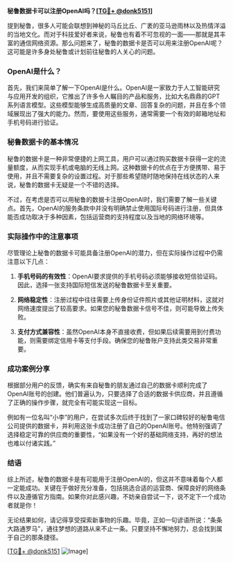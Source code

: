 **秘鲁数据卡可以注册OpenAI吗？[[TG💪+ @donk5151](https://t.me/s/donk5151)]**

提到秘鲁，很多人可能会联想到神秘的马丘比丘、广袤的亚马逊雨林以及热情洋溢的当地文化。而对于科技爱好者来说，秘鲁也有着不可忽视的一面——那就是其丰富的通信网络资源。那么问题来了，秘鲁的数据卡是否可以用来注册OpenAI呢？这可能是许多身处秘鲁或计划前往秘鲁的人关心的问题。

### OpenAI是什么？

首先，我们来简单了解一下OpenAI是什么。OpenAI是一家致力于人工智能研究与应用开发的组织，它推出了许多令人瞩目的产品和服务，比如大名鼎鼎的GPT系列语言模型。这些模型能够生成高质量的文章、回答复杂的问题，并且在多个领域展现出了强大的能力。然而，要使用这些服务，通常需要一个有效的邮箱地址和手机号码进行验证。

### 秘鲁数据卡的基本情况

秘鲁的数据卡是一种非常便捷的上网工具，用户可以通过购买数据卡获得一定的流量额度，从而实现手机或电脑的无线上网。这种数据卡的优点在于方便携带、易于使用，并且不需要复杂的设置过程。对于那些希望随时随地保持在线状态的人来说，秘鲁的数据卡无疑是一个不错的选择。

不过，在考虑是否可以用秘鲁的数据卡注册OpenAI时，我们需要了解一些关键点。首先，OpenAI的服务条款中并没有明确禁止使用国际号码进行注册，但具体能否成功取决于多种因素，包括运营商的支持程度以及当地的网络环境等。

### 实际操作中的注意事项

尽管理论上秘鲁的数据卡可能具备注册OpenAI的潜力，但在实际操作过程中仍需注意以下几点：

1. **手机号码的有效性**：OpenAI要求提供的手机号码必须能够接收短信验证码。因此，选择一张支持国际短信发送的秘鲁数据卡至关重要。
   
2. **网络稳定性**：注册过程中往往需要上传身份证件照片或其他证明材料，这就对网络速度提出了较高要求。如果您的秘鲁数据卡信号不佳，则可能导致上传失败。

3. **支付方式兼容性**：虽然OpenAI本身不直接收费，但如果后续需要用到付费功能，则需要绑定信用卡等支付手段。确保您的秘鲁账户支持此类交易非常重要。

### 成功案例分享

根据部分用户的反馈，确实有来自秘鲁的朋友通过自己的数据卡顺利完成了OpenAI账号的创建。他们普遍认为，只要选择了合适的数据卡供应商，并且遵循了正确的操作步骤，就完全有可能实现这一目标。

例如有一位名叫“小李”的用户，在尝试多次后终于找到了一家口碑较好的秘鲁电信公司提供的数据卡，并利用这张卡成功注册了自己的OpenAI账号。他特别强调了选择稳定可靠的供应商的重要性，“如果没有一个好的基础网络支持，再好的想法也难以付诸实践。”

### 结语

综上所述，秘鲁的数据卡是有可能用于注册OpenAI的，但这并不意味着每个人都一定能成功。关键在于做好充分准备，包括挑选合适的运营商、保障良好的网络条件以及遵循官方指南。如果你对此感兴趣，不妨亲自尝试一下，说不定下一个成功者就是你！

无论结果如何，请记得享受探索新事物的乐趣。毕竟，正如一句谚语所说：“条条大路通罗马”，通往梦想的道路从来不止一条。只要坚持不懈地努力，总会找到属于自己的那条捷径。

[[TG💪+ @donk5151](https://t.me/s/donk5151) ![Image](https://i.postimg.cc/rwNCRYN7/Snipaste-2025-04-30-17-27-05.png)]